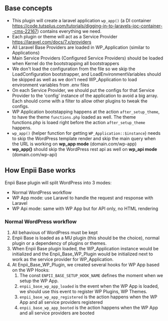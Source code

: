 ## Base concepts
- This plugin will create a laravel application `wp_app()` (a DI container https://code.tutsplus.com/tutorials/digging-in-to-laravels-ioc-container--cms-22167) contains everything we need.
- Each plugin or theme will act as a Service Provider https://laravel.com/docs/7.x/providers
- All Laravel Base Providers are loaded in WP_Application (similar to Applications)
- Main Service Providers (Configured Service Providers) should be loaded when Kernel do the bootstrapping all bootstrappers
- We don't load the configuration from the file so we skip the LoadConfiguration bootstrapper, and LoadEnvironmentVariables should be skipped as well as we don't need WP_Application to load environment variables from .env files
- On each Service Provider, we should put the configs for that Service Provider to the 'config' instance of the application to avoid a big array. Each should come with a filter to allow other plugins to tweak the configs.
- WP Application bootstapping happens at the action `after_setup_theme`, to have the theme `functions.php` loaded as well. The theme functions.php is loaed right before the action `after_setup_theme` happens.
- `wp_app()` (helper function for getting `WP_Application::$instance`) needs to skip the WordPress template render and skip the main query when the URL is working on **wp_app mode** (domain.com/wp-app)
- **wp_app()** should skip the WordPress rest api as well on **wp_api mode** (domain.com/wp-api)

## How Enpii Base works
Enpii Base plugin will split WordPress into 3 modes:
- Normal WordPress workflow
- WP App mode: use Laravel to handle the request and response with Laravel
- WP Api mode: same with WP App but for API only, no HTML rendering

### Normal WordPress workflow
1. All behavious of WordPress must be kept
2. Enpii Base is loaded as a MU plugin (this should be the choice), normal plugin or a dependency of plugins or themes.
3. When Enpii Base plugin loaded, the WP_Application instance would be initialized and the Enpii_Base_WP_Plugin would be initialized next to work as the service provider for WP_Application.
4. At Enpii_Base_WP_Plugin, we created several hooks for WP App based on the WP Hooks:
   1. The const `ENPII_BASE_SETUP_HOOK_NAME` defines the moment when we setup the WP App.
   2. `enpii_base_wp_app_loaded` is the event when the WP App is loaded, we should use this event to register WP Plugins, WP Themes.
   3. `enpii_base_wp_app_registered` is the action happens when the WP App and all service providers registered
   4. `enpii_base_wp_app_booted` is the action happens when the WP App and all service providers are booted
